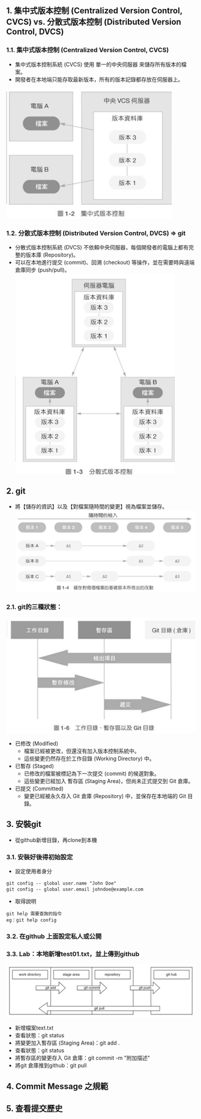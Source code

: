 ## 1. 集中式版本控制 (Centralized Version Control, CVCS) vs. 分散式版本控制 (Distributed Version Control, DVCS)

### 1.1. 集中式版本控制 (Centralized Version Control, CVCS)

-   集中式版本控制系統 (CVCS) 使用 單一的中央伺服器 來儲存所有版本的檔案。
-   開發者在本地端只能存取最新版本，所有的版本記錄都存放在伺服器上。

![upgit_20250213_1739436840.png](https://raw.githubusercontent.com/kcwc1029/obsidian-upgit-image/main/2025/02/upgit_20250213_1739436840.png)
### 1.2. 分散式版本控制 (Distributed Version Control, DVCS) => git

-   分散式版本控制系統 (DVCS) 不依賴中央伺服器，每個開發者的電腦上都有完整的版本庫 (Repository)。
-   可以在本地進行提交 (commit)、回溯 (checkout) 等操作，並在需要時與遠端倉庫同步 (push/pull)。
![upgit_20250213_1739437120.png](https://raw.githubusercontent.com/kcwc1029/obsidian-upgit-image/main/2025/02/upgit_20250213_1739437120.png)


## 2. git
- 將【儲存的資訊】以及【對檔案隨時間的變更】視為檔案並儲存。
![upgit_20250213_1739437259.png](https://raw.githubusercontent.com/kcwc1029/obsidian-upgit-image/main/2025/02/upgit_20250213_1739437259.png)

### 2.1. git的三種狀態：
![upgit_20250213_1739437519.png](https://raw.githubusercontent.com/kcwc1029/obsidian-upgit-image/main/2025/02/upgit_20250213_1739437519.png)

- 已修改 (Modified)
	- 檔案已經被更改，但還沒有加入版本控制系統中。
	- 這些變更仍然存在於工作目錄 (Working Directory) 中。
- 已暫存 (Staged)
	- 已修改的檔案被標記為下一次提交 (commit) 的候選對象。
	- 這些變更已經加入 暫存區 (Staging Area)，但尚未正式提交到 Git 倉庫。
- 已提交 (Committed)
	- 變更已經被永久存入 Git 倉庫 (Repository) 中，並保存在本地端的 Git 目錄。




## 3. 安裝git
- 從github新增目錄，再clone到本機
### 3.1. 安裝好後得初始設定

- 設定使用者身分
```
git config -- global user.name "John Doe"
git config -- global user.email johndoe@example.com
```

- 取得說明
```
git help 需要查詢的指令
eg：git help config
```
### 3.2. 在github 上面設定私人或公開
### 3.3. Lab：本地新增test01.txt，並上傳到github
![upgit_20250213_1739438782.png](https://raw.githubusercontent.com/kcwc1029/obsidian-upgit-image/main/2025/02/upgit_20250213_1739438782.png)
- 新增檔案text.txt
- 查看狀態：git status
- 將變更加入暫存區 (Staging Area)：git add .
- 查看狀態：git status
- 將暫存區的變更存入 Git 倉庫：git commit -m "附加描述"
- 將git 倉庫推到github：git pull

## 4. Commit Message 之規範


## 5. 查看提交歷史





